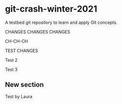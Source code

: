 # git-crash-winter-2021

A testbed git repository to learn and apply Git concepts.

CHANGES CHANGES CHANGES

CH-CH-CH

TEST CHANGES

Test 2

Test 3

## New section

Test by Laura
